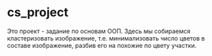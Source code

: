 cs_project
==========
Это проект - задание по основам ООП. 
Здесь мы собираемся кластеризовать изображение,
т.е. минимализовать число цветов в составе изображение, разбив его на похожие по цвету участки.

